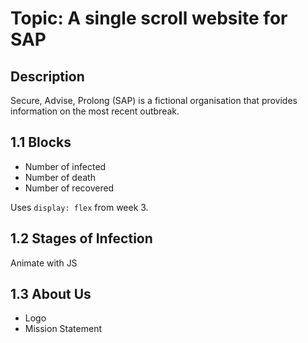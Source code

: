 # Topic: A single scroll website for SAP

## Description
 Secure, Advise, Prolong (SAP) is a fictional organisation that provides information on the most recent outbreak. 

## 1.1 Blocks

- Number of infected
- Number of death
- Number of recovered

Uses `display: flex` from week 3.

## 1.2 Stages of Infection 

Animate with JS 

## 1.3 About Us

- Logo
- Mission Statement 





